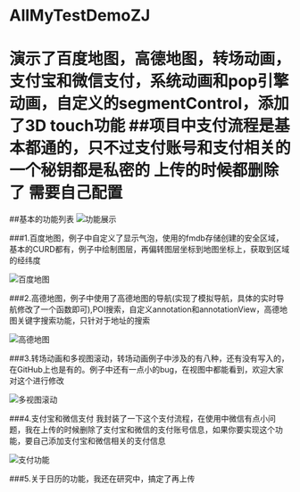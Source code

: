 # AllMyTestDemoZJ
演示了百度地图，高德地图，转场动画，支付宝和微信支付，系统动画和pop引擎动画，自定义的segmentControl，添加了3D touch功能
##项目中支付流程是基本都通的，只不过支付账号和支付相关的一个秘钥都是私密的 上传的时候都删除了 需要自己配置
========
##基本的功能列表
![功能展示](https://github.com/zhangjiang1203/AllMyTestDemoZJ/blob/master/Recourses/content.PNG "功能展示")


###1.百度地图，例子中自定义了显示气泡，使用的fmdb存储创建的安全区域，基本的CURD都有，例子中绘制图层，再偏转图层坐标到地图坐标上，获取到区域的经纬度
  
![百度地图](https://github.com/zhangjiang1203/AllMyTestDemoZJ/blob/master/Recourses/%E7%99%BE%E5%BA%A6%E5%9C%B0%E5%9B%BE.gif "百度地图功能展示")


###2.高德地图，例子中使用了高德地图的导航(实现了模拟导航，具体的实时导航修改了一个函数即可),POI搜索，自定义annotation和annotationView，高德地图关键字搜索功能，只针对于地址的搜索
  
![高德地图](https://github.com/zhangjiang1203/AllMyTestDemoZJ/blob/master/Recourses/%E9%AB%98%E5%BE%B7%E5%9C%B0%E5%9B%BE.gif "高德地图功能展示")


###3.转场动画和多视图滚动，转场动画例子中涉及的有八种，还有没有写入的，在GitHub上也是有的。例子中还有一点小的bug，在视图中都能看到，欢迎大家对这个进行修改
  
![多视图滚动](https://github.com/zhangjiang1203/AllMyTestDemoZJ/blob/master/Recourses/%E5%A4%9A%E8%A7%86%E5%9B%BE%E6%BB%9A%E5%8A%A8.gif "多视图滚动功能")


###4.支付宝和微信支付 我封装了一下这个支付流程，在使用中微信有点小问题，我在上传的时候删除了支付宝和微信的支付账号信息，如果你要实现这个功能，要自己添加支付宝和微信相关的支付信息
  
![支付功能](https://github.com/zhangjiang1203/AllMyTestDemoZJ/blob/master/Recourses/%E6%94%AF%E4%BB%98%E6%96%B9%E5%BC%8F.gif "支付功能")


###5.关于日历的功能，我还在研究中，搞定了再上传

